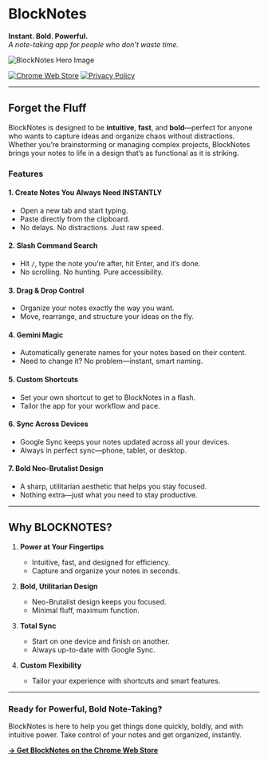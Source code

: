 # BlockNotes  
**Instant. Bold. Powerful.**  
_A note-taking app for people who don’t waste time._

![BlockNotes Hero Image](https://miro.medium.com/v2/resize:fit:1400/format:webp/1*6rmKNqX0fTZRPdhfNQ22Uw.png)

[![Chrome Web Store](https://img.shields.io/badge/Chrome%20Web%20Store-Live-brightgreen)](https://chromewebstore.google.com/detail/blocknotes/ebgmaljihmfbplmknjehheecopadefea)
[![Privacy Policy](https://img.shields.io/badge/Privacy%20Policy-Live-brightgreen)](https://medium.com/@tomaslawton/privacy-policy-for-blocknotes-6ec02d1e787b)

---

## Forget the Fluff  
BlockNotes is designed to be **intuitive**, **fast**, and **bold**—perfect for anyone who wants to capture ideas and organize chaos without distractions. Whether you’re brainstorming or managing complex projects, BlockNotes brings your notes to life in a design that’s as functional as it is striking.  

### **Features**  
#### **1. Create Notes You Always Need INSTANTLY**  
- Open a new tab and start typing.  
- Paste directly from the clipboard.  
- No delays. No distractions. Just raw speed.  

#### **2. Slash Command Search**  
- Hit `/`, type the note you’re after, hit Enter, and it’s done.  
- No scrolling. No hunting. Pure accessibility.  

#### **3. Drag & Drop Control**  
- Organize your notes exactly the way you want.  
- Move, rearrange, and structure your ideas on the fly.  

#### **4. Gemini Magic**  
- Automatically generate names for your notes based on their content.  
- Need to change it? No problem—instant, smart naming.  

#### **5. Custom Shortcuts**  
- Set your own shortcut to get to BlockNotes in a flash.  
- Tailor the app for your workflow and pace.  

#### **6. Sync Across Devices**  
- Google Sync keeps your notes updated across all your devices.  
- Always in perfect sync—phone, tablet, or desktop.  

#### **7. Bold Neo-Brutalist Design**  
- A sharp, utilitarian aesthetic that helps you stay focused.  
- Nothing extra—just what you need to stay productive.  

---

## **Why BLOCKNOTES?**  
1. **Power at Your Fingertips**  
   - Intuitive, fast, and designed for efficiency.  
   - Capture and organize your notes in seconds.  

2. **Bold, Utilitarian Design**  
   - Neo-Brutalist design keeps you focused.  
   - Minimal fluff, maximum function.  

3. **Total Sync**  
   - Start on one device and finish on another.  
   - Always up-to-date with Google Sync.  

4. **Custom Flexibility**  
   - Tailor your experience with shortcuts and smart features.  

---

### **Ready for Powerful, Bold Note-Taking?**  
BlockNotes is here to help you get things done quickly, boldly, and with intuitive power. Take control of your notes and get organized, instantly.  

[**→ Get BlockNotes on the Chrome Web Store**](https://chromewebstore.google.com/detail/blocknotes/ebgmaljihmfbplmknjehheecopadefea)
